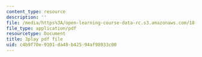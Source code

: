 ```yaml
---
content_type: resource
description: ''
file: /media/https%3A/open-learning-course-data-rc.s3.amazonaws.com/18-03sc-differential-equations-fall-2011/c4b9f70e9101da48b42594af98933c00_XDhJ8lVGbl8.pdf
file_type: application/pdf
resourcetype: Document
title: 3play pdf file
uid: c4b9f70e-9101-da48-b425-94af98933c00
---
```

